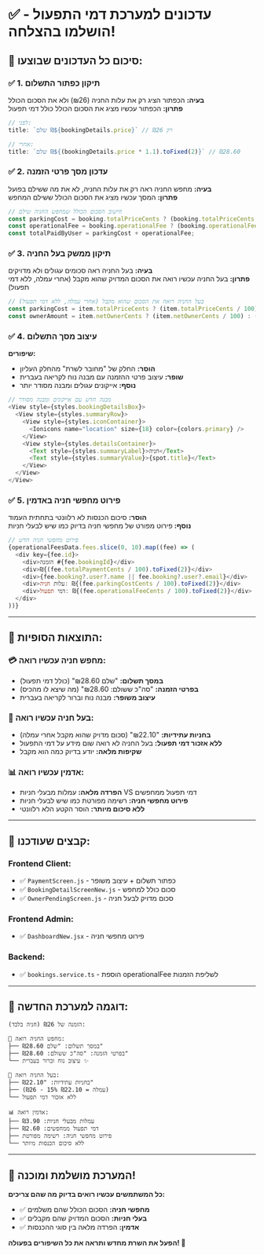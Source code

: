 # ✅ **עדכונים למערכת דמי התפעול - הושלמו בהצלחה!**

## 🎯 **סיכום כל העדכונים שבוצעו:**

### ✅ **1. תיקון כפתור התשלום**
**בעיה:** הכפתור הציג רק את עלות החניה (₪26) ולא את הסכום הכולל  
**פתרון:** הכפתור עכשיו מציג את הסכום הכולל כולל דמי תפעול

```javascript
// לפני:
title: `שלם ₪${bookingDetails.price}` // רק ₪26

// אחרי:
title: `שלם ₪${(bookingDetails.price * 1.1).toFixed(2)}` // ₪28.60
```

### ✅ **2. עדכון מסך פרטי הזמנה**
**בעיה:** מחפש החניה ראה רק את עלות החניה, לא את מה ששילם בפועל  
**פתרון:** המסך עכשיו מציג את הסכום הכולל ששילם המחפש

```javascript
// חישוב הסכום הכולל שמחפש החניה שילם
const parkingCost = booking.totalPriceCents ? (booking.totalPriceCents / 100) : 0;
const operationalFee = booking.operationalFee ? (booking.operationalFee.operationalFeeCents / 100) : 0;
const totalPaidByUser = parkingCost + operationalFee;
```

### ✅ **3. תיקון ממשק בעל החניה**
**בעיה:** בעל החניה ראה סכומים עגולים ולא מדויקים  
**פתרון:** בעל החניה עכשיו רואה את הסכום המדויק שהוא מקבל (אחרי עמלה, ללא דמי תפעול)

```javascript
// בעל החניה רואה את הסכום שהוא מקבל (אחרי עמלה, ללא דמי תפעול)
const parkingCost = item.totalPriceCents ? (item.totalPriceCents / 100) : 0;
const ownerAmount = item.netOwnerCents ? (item.netOwnerCents / 100) : (parkingCost * 0.85);
```

### ✅ **4. עיצוב מסך התשלום**
**שיפורים:**
- **הוסר:** החלק של "מחובר לשרת" מהחלק העליון
- **שופר:** עיצוב פרטי ההזמנה עם מבנה נוח לקריאה בעברית
- **נוסף:** אייקונים עגולים ומבנה מסודר יותר

```javascript
// מבנה חדש עם אייקונים ומבנה מסודר
<View style={styles.bookingDetailsBox}>
  <View style={styles.summaryRow}>
    <View style={styles.iconContainer}>
      <Ionicons name="location" size={18} color={colors.primary} />
    </View>
    <View style={styles.detailsContainer}>
      <Text style={styles.summaryLabel}>חניה</Text>
      <Text style={styles.summaryValue}>{spot.title}</Text>
    </View>
  </View>
</View>
```

### ✅ **5. פירוט מחפשי חניה באדמין**
**הוסר:** סיכום הכנסות לא רלוונטי בתחתית העמוד  
**נוסף:** פירוט מפורט של מחפשי חניה בדיוק כמו שיש לבעלי חניות

```javascript
// פירוט מחפשי חניה חדש
{operationalFeesData.fees.slice(0, 10).map((fee) => (
  <div key={fee.id}>
    <div>הזמנה #{fee.bookingId}</div>
    <div>₪{(fee.totalPaymentCents / 100).toFixed(2)}</div>
    <div>{fee.booking?.user?.name || fee.booking?.user?.email}</div>
    <div>עלות חניה: ₪{(fee.parkingCostCents / 100).toFixed(2)}</div>
    <div>דמי תפעול: ₪{(fee.operationalFeeCents / 100).toFixed(2)}</div>
  </div>
))}
```

---

## 🎊 **התוצאות הסופיות:**

### **💳 מחפש חניה עכשיו רואה:**
- **במסך תשלום:** "שלם ₪28.60" (כולל דמי תפעול)
- **בפרטי הזמנה:** "סה"כ ששולם: ₪28.60" (מה שיצא לו מהכיס)
- **עיצוב משופר:** מבנה נוח וברור לקריאה בעברית

### **🏢 בעל חניה עכשיו רואה:**
- **בחניות עתידיות:** "₪22.10" (סכום מדויק שהוא מקבל אחרי עמלה)
- **ללא אזכור דמי תפעול:** בעל החניה לא רואה שום מידע על דמי התפעול
- **שקיפות מלאה:** יודע בדיוק כמה הוא מקבל

### **📊 אדמין עכשיו רואה:**
- **הפרדה מלאה:** עמלות מבעלי חניות VS דמי תפעול ממחפשים
- **פירוט מחפשי חניה:** רשימה מפורטת כמו שיש לבעלי חניות
- **ללא סיכום מיותר:** הוסר הקטע הלא רלוונטי

---

## 🔧 **קבצים שעודכנו:**

### **Frontend Client:**
- ✅ `PaymentScreen.js` - כפתור תשלום + עיצוב משופר
- ✅ `BookingDetailScreenNew.js` - סכום כולל למחפש
- ✅ `OwnerPendingScreen.js` - סכום מדויק לבעל חניה

### **Frontend Admin:**
- ✅ `DashboardNew.jsx` - פירוט מחפשי חניה

### **Backend:**
- ✅ `bookings.service.ts` - הוספת operationalFee לשליפת הזמנות

---

## 🎯 **דוגמה למערכת החדשה:**

```
הזמנה של ₪26 (חניה בלבד):

🚗 מחפש החניה רואה:
├── במסך תשלום: "שלם ₪28.60"
├── בפרטי הזמנה: "סה"כ ששולם: ₪28.60"
└── עיצוב נוח וברור בעברית ✨

🏢 בעל החניה רואה:
├── בחניות עתידיות: "₪22.10"
├── (₪26 - 15% עמלה = ₪22.10)
└── ללא אזכור דמי תפעול

📊 אדמין רואה:
├── עמלות מבעלי חניות: ₪3.90
├── דמי תפעול ממחפשים: ₪2.60
├── פירוט מחפשי חניה: רשימה מפורטת
└── ללא סיכום הכנסות מיותר
```

---

## 🚀 **המערכת מושלמת ומוכנה!**

**כל המשתמשים עכשיו רואים בדיוק מה שהם צריכים:**
- ✅ **מחפשי חניה:** הסכום הכולל שהם משלמים
- ✅ **בעלי חניות:** הסכום המדויק שהם מקבלים  
- ✅ **אדמין:** הפרדה מלאה בין סוגי ההכנסות

**הפעל את השרת מחדש ותראה את כל השיפורים בפעולה! 🎉**
